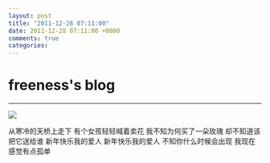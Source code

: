 ```yaml
---
layout: post
title: "2011-12-28 07:11:00"
date: 2011-12-28 07:11:00 +0800
comments: true
categories: 
---
```


# freeness's blog

----------

![](http://okqmqrbgo.bkt.clouddn.com/201112280711001.jpg)

>
从寒冷的天桥上走下
有个女孩轻轻喊着卖花
我不知为何买了一朵玫瑰
却不知道该把它送给谁
新年快乐我的爱人
新年快乐我的爱人
不知你什么时候会出现
我现在感觉有点孤单
